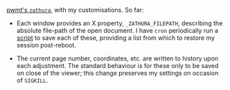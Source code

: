 [pwmt's `zathura`](http://pwmt.org/projects/zathura/), with my customisations. So far:

  - Each window provides an X property, `_ZATHURA_FILEPATH`, describing the
    absolute file-path of the open document. I have `cron` periodically run a 
    [script](https://github.com/fmap/vi-bin/blob/master/cron/dwarf) to save 
    each of these, providing a list from which to restore my session post-reboot.

  - The current page number, coordinates, etc. are written to history upon each
    adjustment. The standard behaviour is for these only to be saved on close
    of the viewer; this change preserves my settings on occasion of `SIGKILL`.

